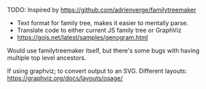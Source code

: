 TODO:
Inspired by https://github.com/adrienverge/familytreemaker
* Text format for family tree, makes it easier to mentally parse.
* Translate code to either current JS family tree or GraphViz
* https://gojs.net/latest/samples/genogram.html

Would use familytreemaker itself, but there's some bugs with having multiple
top level ancestors.

If using graphviz; to convert output to an SVG.
Different layouts: https://graphviz.org/docs/layouts/osage/

